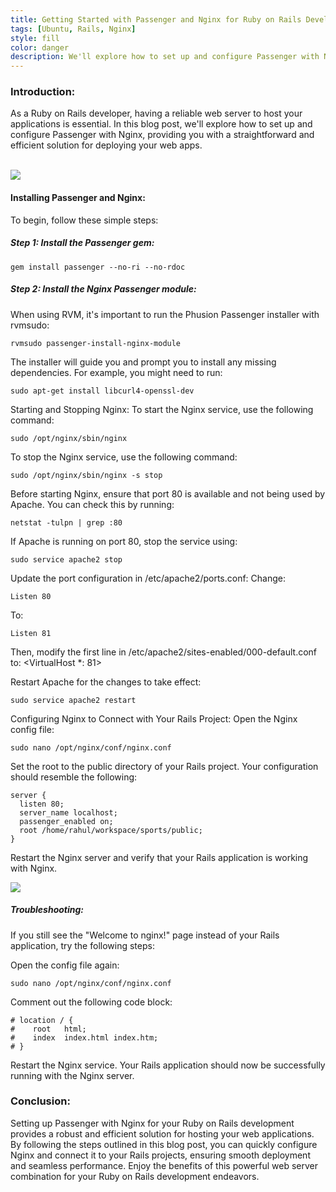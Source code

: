 ```yaml
---
title: Getting Started with Passenger and Nginx for Ruby on Rails Development
tags: [Ubuntu, Rails, Nginx]
style: fill
color: danger
description: We'll explore how to set up and configure Passenger with Nginx, providing you with a straightforward and efficient solution for deploying your web apps.
---
```



### Introduction:

As a Ruby on Rails developer, having a reliable web server to host your applications is essential. In this blog post, we'll explore how to set up and configure Passenger with Nginx, providing you with a straightforward and efficient solution for deploying your web apps.
<br/><br/>

<img src="{{ site.url }}/public/images/nginx-passenger-for-rails-1.png"/>


#### Installing Passenger and Nginx:

To begin, follow these simple steps:

##### Step 1: Install the Passenger gem:

```console
gem install passenger --no-ri --no-rdoc
```

##### Step 2: Install the Nginx Passenger module:

When using RVM, it's important to run the Phusion Passenger installer with rvmsudo:
```console
rvmsudo passenger-install-nginx-module
```

The installer will guide you and prompt you to install any missing dependencies. 
For example, you might need to run:
```console
sudo apt-get install libcurl4-openssl-dev
```

Starting and Stopping Nginx:
To start the Nginx service, use the following command:
```console
sudo /opt/nginx/sbin/nginx
```

To stop the Nginx service, use the following command:
```console
sudo /opt/nginx/sbin/nginx -s stop
```

Before starting Nginx, ensure that port 80 is available and not being used by Apache. 
You can check this by running:

```console
netstat -tulpn | grep :80
```

If Apache is running on port 80, stop the service using:
```console
sudo service apache2 stop
```

Update the port configuration in /etc/apache2/ports.conf:
Change:
```console
Listen 80
```

To:
```console
Listen 81
```

Then, modify the first line in /etc/apache2/sites-enabled/000-default.conf to:
<VirtualHost *: 81>

Restart Apache for the changes to take effect:
```console
sudo service apache2 restart
```

Configuring Nginx to Connect with Your Rails Project:
Open the Nginx config file:
```console
sudo nano /opt/nginx/conf/nginx.conf
```

Set the root to the public directory of your Rails project. Your configuration should resemble the following:
```console
server {
  listen 80;
  server_name localhost;
  passenger_enabled on;
  root /home/rahul/workspace/sports/public;
}
```

Restart the Nginx server and verify that your Rails application is working with Nginx.

<img src="{{ site.url }}/public/images/nGinx-default-page.png"/>

##### Troubleshooting:
If you still see the "Welcome to nginx!" page instead of your Rails application, try the following steps:

Open the config file again:
```console
sudo nano /opt/nginx/conf/nginx.conf
```

Comment out the following code block:
```console
# location / {
#    root   html;
#    index  index.html index.htm;
# }
```

Restart the Nginx service. Your Rails application should now be successfully running with the Nginx server.

### Conclusion:

Setting up Passenger with Nginx for your Ruby on Rails development provides a robust and efficient solution for hosting your web applications. By following the steps outlined in this blog post, you can quickly configure Nginx and connect it to your Rails projects, ensuring smooth deployment and seamless performance. Enjoy the benefits of this powerful web server combination for your Ruby on Rails development endeavors.
